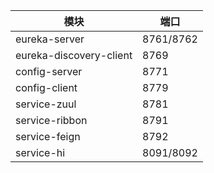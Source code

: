 |  模块   | 端口  |
|  ----  | ----  |
| eureka-server  | 8761/8762 |
| eureka-discovery-client  | 8769 |
| config-server  | 8771 |
| config-client  | 8779 |
| service-zuul  | 8781 |
| service-ribbon  | 8791 |
| service-feign  | 8792 |
| service-hi  | 8091/8092 |
